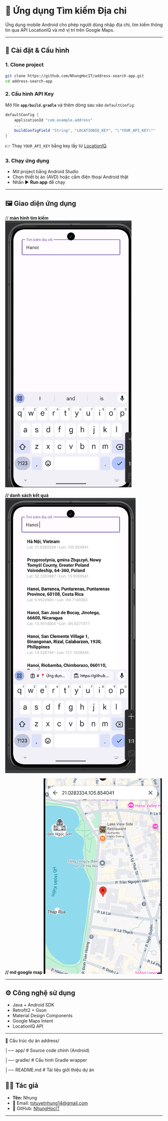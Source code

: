 # 📍 Ứng dụng Tìm kiếm Địa chỉ

Ứng dụng mobile Android cho phép người dùng nhập địa chỉ, tìm kiếm thông tin qua API LocationIQ và mở vị trí trên Google Maps.

---

## 🚀 Cài đặt & Cấu hình

### 1. Clone project

```bash
git clone https://github.com/NhungHocIT/address-search-app.git
cd address-search-app
```

### 2. Cấu hình API Key

Mở file **`app/build.gradle`** và thêm dòng sau vào `defaultConfig`:

```gradle
defaultConfig {
    applicationId "com.example.address"
    ...
    buildConfigField "String", "LOCATIONIQ_KEY", "\"YOUR_API_KEY\""
}
```

👉 Thay `YOUR_API_KEY` bằng key lấy từ [LocationIQ](https://locationiq.com/).

### 3. Chạy ứng dụng

- Mở project bằng Android Studio
- Chọn thiết bị ảo (AVD) hoặc cắm điện thoại Android thật
- Nhấn ▶️ **Run app** để chạy

---

## 🖼️ Giao diện ứng dụng
// **màn hình tìm kiếm**
![alt text](image.png) 

**// danh sách kết quả**
![alt text](image-1.png)

**// mở google map**
![alt text](image-2.png)


---

## ⚙️ Công nghệ sử dụng

- Java + Android SDK
- Retrofit2 + Gson
- Material Design Components
- Google Maps Intent
- LocationIQ API

---

📂 Cấu trúc dự án address/

│── app/ # Source code chính (Android)

│── gradle/ # Cấu hình Gradle wrapper

│── README.md # Tài liệu giới thiệu dự án

## 👨‍💻 Tác giả

- **Tên:** Nhung
- 📧 Email: totuyetnhung14@gmail.com
- 📌 GitHub: [NhungHocIT](https://github.com/NhungHocIT)

---

